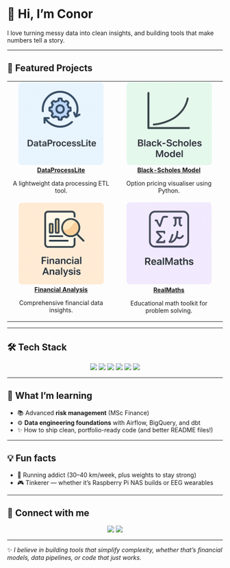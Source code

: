 # 👋 Hi, I’m Conor  

I love turning messy data into clean insights, and building tools that make numbers tell a story.  

---

## 🚀 Featured Projects  

<table>
  <tr>
    <td align="center" width="25%">
      <a href="https://github.com/conorzen/dataprocesslite">
        <img src="Screenshot 2025-08-19 at 19.21.24.png" width="200" alt="DataProcessLite Project Thumbnail"/>
        <br />
        <b>DataProcessLite</b>
      </a>
      <p>A lightweight data processing ETL tool.</p>
    </td>
    <td align="center" width="25%">
      <a href="https://github.com/conorzen/blackscholesmodel">
        <img src="Screenshot 2025-08-19 at 19.35.42.png" width="200" alt="Black-Scholes Model Thumbnail"/>
        <br />
        <b>Black-Scholes Model</b>
      </a>
      <p>Option pricing visualiser using Python.</p>
    </td>
  </tr>
  <tr>
    <td align="center" width="50%">
      <a href="https://github.com/conorzen/financial-analysis">
        <img src="Screenshot 2025-08-19 at 19.35.56.png" width="200" alt="Financial Analysis Thumbnail"/>
        <br />
        <b>Financial Analysis</b>
      </a>
      <p>Comprehensive financial data insights.</p>
    </td>
    <td align="center" width="50%">
      <a href="https://github.com/conorzen/realmaths">
        <img src="Screenshot 2025-08-19 at 19.36.19.png" width="200" alt="RealMaths Thumbnail"/>
        <br />
        <b>RealMaths</b>
      </a>
      <p>Educational math toolkit for problem solving.</p>
    </td>
  </tr>
</table>

---

## 🛠 Tech Stack  
<p align="center">
  <img src="https://img.shields.io/badge/SQL-%2300758F.svg?style=for-the-badge&logo=postgresql&logoColor=white" />
  <img src="https://img.shields.io/badge/Python-3776AB?style=for-the-badge&logo=python&logoColor=white" />
  <img src="https://img.shields.io/badge/dbt-FF694B?style=for-the-badge&logo=dbt&logoColor=white" />
  <img src="https://img.shields.io/badge/Airflow-017CEE?style=for-the-badge&logo=apacheairflow&logoColor=white" />
  <img src="https://img.shields.io/badge/BigQuery-669DF6?style=for-the-badge&logo=googlebigquery&logoColor=white" />
  <img src="https://img.shields.io/badge/GitHub-181717?style=for-the-badge&logo=github&logoColor=white" />
</p>  

---

## 🌱 What I’m learning  
- 📚 Advanced **risk management** (MSc Finance)  
- ⚙️ **Data engineering foundations** with Airflow, BigQuery, and dbt  
- ✨ How to ship clean, portfolio-ready code (and better README files!)  

---

## 💡 Fun facts  
- 🏃 Running addict (30–40 km/week, plus weights to stay strong)  
- 🎮 Tinkerer — whether it’s Raspberry Pi NAS builds or EEG wearables 

---

## 🔗 Connect with me  
<p align="center">
  <a href="https://www.linkedin.com/in/your-link-here"><img src="https://img.shields.io/badge/LinkedIn-0077B5.svg?style=for-the-badge&logo=linkedin&logoColor=white" /></a>
  <a href="mailto:conoreid@me.com"><img src="https://img.shields.io/badge/Email-D14836.svg?style=for-the-badge&logo=gmail&logoColor=white" /></a>
</p>  

---

✨ *I believe in building tools that simplify complexity, whether that’s financial models, data pipelines, or code that just works.*  

<!---
conorzen/conorzen is a ✨ special ✨ repository because its `README.md` (this file) appears on your GitHub profile.
You can click the Preview link to take a look at your changes.
--->
